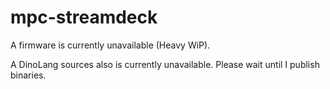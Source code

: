 # mpc-streamdeck
A firmware is currently unavailable (Heavy WiP).

A DinoLang sources also is currently unavailable. Please wait until I publish binaries.
